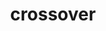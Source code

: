 ---
title: crossover
permalink: /docs/StandardLibrary#crossover
parent: Standard Library
has_children: false
nav_order: 12
---